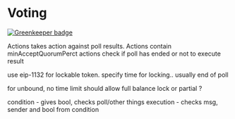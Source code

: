# Voting

[![Greenkeeper badge](https://badges.greenkeeper.io/chaitanyapotti/Voting.svg)](https://greenkeeper.io/)

Actions takes action against poll results.
Actions contain minAcceptQuorumPerct
actions check if poll has ended or not to execute result

use eip-1132 for lockable token.
specify time for locking.. usually end of poll

for unbound, no time limit
should allow full balance lock or partial ?

condition - gives bool, checks poll/other things
execution - checks msg, sender and bool from condition
